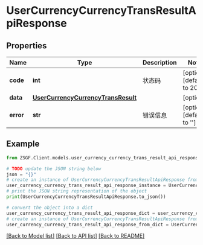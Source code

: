# UserCurrencyCurrencyTransResultApiResponse


## Properties

Name | Type | Description | Notes
------------ | ------------- | ------------- | -------------
**code** | **int** | 状态码 | [optional] [default to 200]
**data** | [**UserCurrencyCurrencyTransResult**](UserCurrencyCurrencyTransResult.md) |  | [optional] 
**error** | **str** | 错误信息 | [optional] [default to '']

## Example

```python
from ZSGF.Client.models.user_currency_currency_trans_result_api_response import UserCurrencyCurrencyTransResultApiResponse

# TODO update the JSON string below
json = "{}"
# create an instance of UserCurrencyCurrencyTransResultApiResponse from a JSON string
user_currency_currency_trans_result_api_response_instance = UserCurrencyCurrencyTransResultApiResponse.from_json(json)
# print the JSON string representation of the object
print(UserCurrencyCurrencyTransResultApiResponse.to_json())

# convert the object into a dict
user_currency_currency_trans_result_api_response_dict = user_currency_currency_trans_result_api_response_instance.to_dict()
# create an instance of UserCurrencyCurrencyTransResultApiResponse from a dict
user_currency_currency_trans_result_api_response_from_dict = UserCurrencyCurrencyTransResultApiResponse.from_dict(user_currency_currency_trans_result_api_response_dict)
```
[[Back to Model list]](../README.md#documentation-for-models) [[Back to API list]](../README.md#documentation-for-api-endpoints) [[Back to README]](../README.md)


